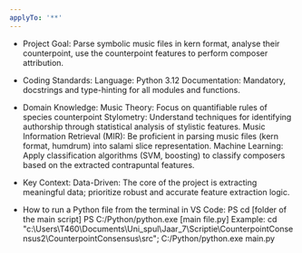 ```yaml
---
applyTo: '**'
---
```

- Project Goal: Parse symbolic music files in kern format, analyse their counterpoint, use the counterpoint features to perform composer attribution.

- Coding Standards:
Language: Python 3.12
Documentation: Mandatory, docstrings and type-hinting for all modules and functions.

- Domain Knowledge:
Music Theory: Focus on quantifiable rules of species counterpoint
Stylometry: Understand techniques for identifying authorship through statistical analysis of stylistic features.
Music Information Retrieval (MIR): Be proficient in parsing music files (kern format, humdrum) into salami slice representation.
Machine Learning: Apply classification algorithms (SVM, boosting) to classify composers based on the extracted contrapuntal features.

- Key Context:
Data-Driven: The core of the project is extracting meaningful data; prioritize robust and accurate feature extraction logic.

- How to run a Python file from the terminal in VS Code:
PS cd [folder of the main script]
PS C:/Python/python.exe [main file.py]
Example:
cd "c:\Users\T460\Documents\Uni_spul\Jaar_7\Scriptie\CounterpointConsensus2\CounterpointConsensus\src"; C:/Python/python.exe main.py

